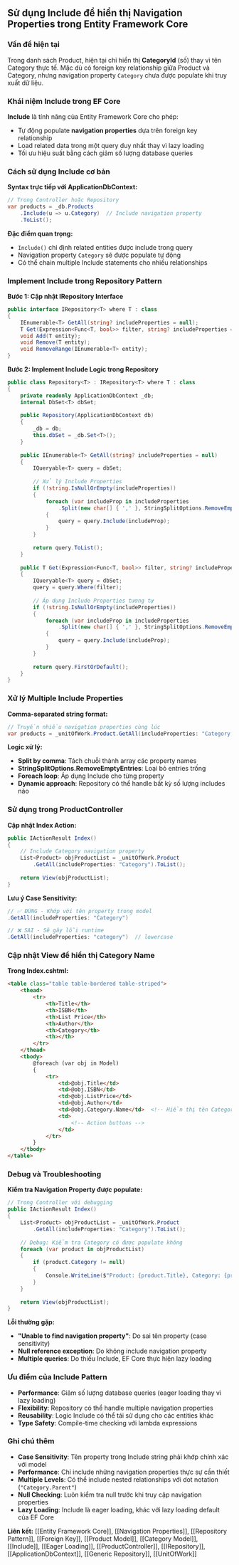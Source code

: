 ## Sử dụng Include để hiển thị Navigation Properties trong Entity Framework Core

### Vấn đề hiện tại

Trong danh sách Product, hiện tại chỉ hiển thị **CategoryId** (số) thay vì tên Category thực tế. Mặc dù có foreign key relationship giữa Product và Category, nhưng navigation property `Category` chưa được populate khi truy xuất dữ liệu.

### Khái niệm Include trong EF Core

**Include** là tính năng của Entity Framework Core cho phép:

- Tự động populate **navigation properties** dựa trên foreign key relationship
- Load related data trong một query duy nhất thay vì lazy loading
- Tối ưu hiệu suất bằng cách giảm số lượng database queries


### Cách sử dụng Include cơ bản

**Syntax trực tiếp với ApplicationDbContext:**

```csharp
// Trong Controller hoặc Repository
var products = _db.Products
    .Include(u => u.Category)  // Include navigation property
    .ToList();
```

**Đặc điểm quan trọng:**

- `Include()` chỉ định related entities được include trong query
- Navigation property `Category` sẽ được populate tự động
- Có thể chain multiple Include statements cho nhiều relationships


### Implement Include trong Repository Pattern

**Bước 1: Cập nhật IRepository Interface**

```csharp
public interface IRepository<T> where T : class
{
    IEnumerable<T> GetAll(string? includeProperties = null);
    T Get(Expression<Func<T, bool>> filter, string? includeProperties = null);
    void Add(T entity);
    void Remove(T entity);
    void RemoveRange(IEnumerable<T> entity);
}
```

**Bước 2: Implement Include Logic trong Repository**

```csharp
public class Repository<T> : IRepository<T> where T : class
{
    private readonly ApplicationDbContext _db;
    internal DbSet<T> dbSet;
    
    public Repository(ApplicationDbContext db)
    {
        _db = db;
        this.dbSet = _db.Set<T>();
    }
    
    public IEnumerable<T> GetAll(string? includeProperties = null)
    {
        IQueryable<T> query = dbSet;
        
        // Xử lý Include Properties
        if (!string.IsNullOrEmpty(includeProperties))
        {
            foreach (var includeProp in includeProperties
                .Split(new char[] { ',' }, StringSplitOptions.RemoveEmptyEntries))
            {
                query = query.Include(includeProp);
            }
        }
        
        return query.ToList();
    }
    
    public T Get(Expression<Func<T, bool>> filter, string? includeProperties = null)
    {
        IQueryable<T> query = dbSet;
        query = query.Where(filter);
        
        // Áp dụng Include Properties tương tự
        if (!string.IsNullOrEmpty(includeProperties))
        {
            foreach (var includeProp in includeProperties
                .Split(new char[] { ',' }, StringSplitOptions.RemoveEmptyEntries))
            {
                query = query.Include(includeProp);
            }
        }
        
        return query.FirstOrDefault();
    }
}
```


### Xử lý Multiple Include Properties

**Comma-separated string format:**

```csharp
// Truyền nhiều navigation properties cùng lúc
var products = _unitOfWork.Product.GetAll(includeProperties: "Category,Author,Publisher");
```

**Logic xử lý:**

- **Split by comma**: Tách chuỗi thành array các property names
- **StringSplitOptions.RemoveEmptyEntries**: Loại bỏ entries trống
- **Foreach loop**: Áp dụng Include cho từng property
- **Dynamic approach**: Repository có thể handle bất kỳ số lượng includes nào


### Sử dụng trong ProductController

**Cập nhật Index Action:**

```csharp
public IActionResult Index()
{
    // Include Category navigation property
    List<Product> objProductList = _unitOfWork.Product
        .GetAll(includeProperties: "Category").ToList();
    
    return View(objProductList);
}
```

**Lưu ý Case Sensitivity:**

```csharp
// ✅ ĐÚNG - Khớp với tên property trong model
.GetAll(includeProperties: "Category")

// ❌ SAI - Sẽ gây lỗi runtime
.GetAll(includeProperties: "category")  // lowercase
```


### Cập nhật View để hiển thị Category Name

**Trong Index.cshtml:**

```html
<table class="table table-bordered table-striped">
    <thead>
        <tr>
            <th>Title</th>
            <th>ISBN</th>
            <th>List Price</th>
            <th>Author</th>
            <th>Category</th>
            <th></th>
        </tr>
    </thead>
    <tbody>
        @foreach (var obj in Model)
        {
            <tr>
                <td>@obj.Title</td>
                <td>@obj.ISBN</td>
                <td>@obj.ListPrice</td>
                <td>@obj.Author</td>
                <td>@obj.Category.Name</td>  <!-- Hiển thị tên Category -->
                <td>
                    <!-- Action buttons -->
                </td>
            </tr>
        }
    </tbody>
</table>
```


### Debug và Troubleshooting

**Kiểm tra Navigation Property được populate:**

```csharp
// Trong Controller với debugging
public IActionResult Index()
{
    List<Product> objProductList = _unitOfWork.Product
        .GetAll(includeProperties: "Category").ToList();
    
    // Debug: Kiểm tra Category có được populate không
    foreach (var product in objProductList)
    {
        if (product.Category != null)
        {
            Console.WriteLine($"Product: {product.Title}, Category: {product.Category.Name}");
        }
    }
    
    return View(objProductList);
}
```

**Lỗi thường gặp:**

- **"Unable to find navigation property"**: Do sai tên property (case sensitivity)
- **Null reference exception**: Do không include navigation property
- **Multiple queries**: Do thiếu Include, EF Core thực hiện lazy loading


### Ưu điểm của Include Pattern

- **Performance**: Giảm số lượng database queries (eager loading thay vì lazy loading)
- **Flexibility**: Repository có thể handle multiple navigation properties
- **Reusability**: Logic Include có thể tái sử dụng cho các entities khác
- **Type Safety**: Compile-time checking với lambda expressions


### Ghi chú thêm

- **Case Sensitivity**: Tên property trong Include string phải khớp chính xác với model
- **Performance**: Chỉ include những navigation properties thực sự cần thiết
- **Multiple Levels**: Có thể include nested relationships với dot notation (`"Category.Parent"`)
- **Null Checking**: Luôn kiểm tra null trước khi truy cập navigation properties
- **Lazy Loading**: Include là eager loading, khác với lazy loading default của EF Core

**Liên kết:** [[Entity Framework Core]], [[Navigation Properties]], [[Repository Pattern]], [[Foreign Key]], [[Product Model]], [[Category Model]], [[Include]], [[Eager Loading]], [[ProductController]], [[IRepository]], [[ApplicationDbContext]], [[Generic Repository]], [[UnitOfWork]]

